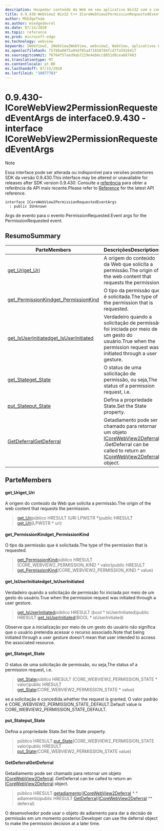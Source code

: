```yaml
---
description: Hospedar conteúdo da Web em seu aplicativo Win32 com o controle WebView2 do Microsoft Edge
title: 0.9.430-WebView2 Win32 C++ ICoreWebView2PermissionRequestedEventArgs
author: MSEdgeTeam
ms.author: msedgedevrel
ms.date: 07/14/2020
ms.topic: reference
ms.prod: microsoft-edge
ms.technology: webview
keywords: IWebView2, IWebView2WebView, webview2, WebView, aplicativos Win32, Win32, Edge, ICoreWebView2, ICoreWebView2Host, controle do navegador, HTML Edge
ms.openlocfilehash: 75f88a08f5a94df85a471658704fcd77a5926417
ms.sourcegitcommit: f6764f57aed9ab7229e4eb6cc8851d0cea667403
ms.translationtype: MT
ms.contentlocale: pt-BR
ms.lasthandoff: 07/15/2020
ms.locfileid: "10877783"
---
```

# <span data-ttu-id="091e3-104">0.9.430-ICoreWebView2PermissionRequestedEventArgs de interface</span><span class="sxs-lookup"><span data-stu-id="091e3-104">0.9.430 - interface ICoreWebView2PermissionRequestedEventArgs</span></span> 

> [!NOTE]
> <span data-ttu-id="091e3-105">Essa interface pode ser alterada ou indisponível para versões posteriores SDK da versão 0.9.430.</span><span class="sxs-lookup"><span data-stu-id="091e3-105">This interface may be altered or unavailable for releases after SDK version 0.9.430.</span></span> <span data-ttu-id="091e3-106">Consulte a [referência](../../../webview2-api-reference.md) para obter a referência da API mais recente.</span><span class="sxs-lookup"><span data-stu-id="091e3-106">Please refer to [Reference](../../../webview2-api-reference.md) for the latest API reference.</span></span>

```
interface ICoreWebView2PermissionRequestedEventArgs
  : public IUnknown
```

<span data-ttu-id="091e3-107">Args de evento para o evento PermissionRequested.</span><span class="sxs-lookup"><span data-stu-id="091e3-107">Event args for the PermissionRequested event.</span></span>

## <span data-ttu-id="091e3-108">Resumo</span><span class="sxs-lookup"><span data-stu-id="091e3-108">Summary</span></span>

 <span data-ttu-id="091e3-109">Parte</span><span class="sxs-lookup"><span data-stu-id="091e3-109">Members</span></span>                        | <span data-ttu-id="091e3-110">Descrições</span><span class="sxs-lookup"><span data-stu-id="091e3-110">Descriptions</span></span>
--------------------------------|---------------------------------------------
[<span data-ttu-id="091e3-111">get_Uri</span><span class="sxs-lookup"><span data-stu-id="091e3-111">get_Uri</span></span>](#get_uri) | <span data-ttu-id="091e3-112">A origem do conteúdo da Web que solicita a permissão.</span><span class="sxs-lookup"><span data-stu-id="091e3-112">The origin of the web content that requests the permission.</span></span>
[<span data-ttu-id="091e3-113">get_PermissionKind</span><span class="sxs-lookup"><span data-stu-id="091e3-113">get_PermissionKind</span></span>](#get_permissionkind) | <span data-ttu-id="091e3-114">O tipo da permissão que é solicitada.</span><span class="sxs-lookup"><span data-stu-id="091e3-114">The type of the permission that is requested.</span></span>
[<span data-ttu-id="091e3-115">get_IsUserInitiated</span><span class="sxs-lookup"><span data-stu-id="091e3-115">get_IsUserInitiated</span></span>](#get_isuserinitiated) | <span data-ttu-id="091e3-116">Verdadeiro quando a solicitação de permissão foi iniciada por meio de um gesto do usuário.</span><span class="sxs-lookup"><span data-stu-id="091e3-116">True when the permission request was initiated through a user gesture.</span></span>
[<span data-ttu-id="091e3-117">get_State</span><span class="sxs-lookup"><span data-stu-id="091e3-117">get_State</span></span>](#get_state) | <span data-ttu-id="091e3-118">O status de uma solicitação de permissão, ou seja,</span><span class="sxs-lookup"><span data-stu-id="091e3-118">The status of a permission request, i.e.</span></span>
[<span data-ttu-id="091e3-119">put_State</span><span class="sxs-lookup"><span data-stu-id="091e3-119">put_State</span></span>](#put_state) | <span data-ttu-id="091e3-120">Defina a propriedade State.</span><span class="sxs-lookup"><span data-stu-id="091e3-120">Set the State property.</span></span>
[<span data-ttu-id="091e3-121">GetDeferral</span><span class="sxs-lookup"><span data-stu-id="091e3-121">GetDeferral</span></span>](#getdeferral) | <span data-ttu-id="091e3-122">Getadiamento pode ser chamado para retornar um objeto [ICoreWebView2Deferral](ICoreWebView2Deferral.md) .</span><span class="sxs-lookup"><span data-stu-id="091e3-122">GetDeferral can be called to return an [ICoreWebView2Deferral](ICoreWebView2Deferral.md) object.</span></span>

## <span data-ttu-id="091e3-123">Parte</span><span class="sxs-lookup"><span data-stu-id="091e3-123">Members</span></span>

#### <span data-ttu-id="091e3-124">get_Uri</span><span class="sxs-lookup"><span data-stu-id="091e3-124">get_Uri</span></span> 

<span data-ttu-id="091e3-125">A origem do conteúdo da Web que solicita a permissão.</span><span class="sxs-lookup"><span data-stu-id="091e3-125">The origin of the web content that requests the permission.</span></span>

> <span data-ttu-id="091e3-126">[get_Uri](#get_uri)público HRESULT (URI LPWSTR \*)</span><span class="sxs-lookup"><span data-stu-id="091e3-126">public HRESULT [get_Uri](#get_uri)(LPWSTR \* uri)</span></span>

#### <span data-ttu-id="091e3-127">get_PermissionKind</span><span class="sxs-lookup"><span data-stu-id="091e3-127">get_PermissionKind</span></span> 

<span data-ttu-id="091e3-128">O tipo da permissão que é solicitada.</span><span class="sxs-lookup"><span data-stu-id="091e3-128">The type of the permission that is requested.</span></span>

> <span data-ttu-id="091e3-129">[get_PermissionKind](#get_permissionkind)público HRESULT (CORE_WEBVIEW2_PERMISSION_KIND \* valor)</span><span class="sxs-lookup"><span data-stu-id="091e3-129">public HRESULT [get_PermissionKind](#get_permissionkind)(CORE_WEBVIEW2_PERMISSION_KIND \* value)</span></span>

#### <span data-ttu-id="091e3-130">get_IsUserInitiated</span><span class="sxs-lookup"><span data-stu-id="091e3-130">get_IsUserInitiated</span></span> 

<span data-ttu-id="091e3-131">Verdadeiro quando a solicitação de permissão foi iniciada por meio de um gesto do usuário.</span><span class="sxs-lookup"><span data-stu-id="091e3-131">True when the permission request was initiated through a user gesture.</span></span>

> <span data-ttu-id="091e3-132">[get_IsUserInitiated](#get_isuserinitiated)público HRESULT (bool \* IsUserInitiated)</span><span class="sxs-lookup"><span data-stu-id="091e3-132">public HRESULT [get_IsUserInitiated](#get_isuserinitiated)(BOOL \* isUserInitiated)</span></span>

<span data-ttu-id="091e3-133">Observe que a inicialização por meio de um gesto do usuário não significa que o usuário pretendia acessar o recurso associado.</span><span class="sxs-lookup"><span data-stu-id="091e3-133">Note that being initiated through a user gesture doesn't mean that user intended to access the associated resource.</span></span>

#### <span data-ttu-id="091e3-134">get_State</span><span class="sxs-lookup"><span data-stu-id="091e3-134">get_State</span></span> 

<span data-ttu-id="091e3-135">O status de uma solicitação de permissão, ou seja,</span><span class="sxs-lookup"><span data-stu-id="091e3-135">The status of a permission request, i.e.</span></span>

> <span data-ttu-id="091e3-136">[get_State](#get_state)público HRESULT (CORE_WEBVIEW2_PERMISSION_STATE \* valor)</span><span class="sxs-lookup"><span data-stu-id="091e3-136">public HRESULT [get_State](#get_state)(CORE_WEBVIEW2_PERMISSION_STATE \* value)</span></span>

<span data-ttu-id="091e3-137">se a solicitação é concedida.</span><span class="sxs-lookup"><span data-stu-id="091e3-137">whether the request is granted.</span></span> <span data-ttu-id="091e3-138">O valor padrão é CORE_WEBVIEW2_PERMISSION_STATE_DEFAULT.</span><span class="sxs-lookup"><span data-stu-id="091e3-138">Default value is CORE_WEBVIEW2_PERMISSION_STATE_DEFAULT.</span></span>

#### <span data-ttu-id="091e3-139">put_State</span><span class="sxs-lookup"><span data-stu-id="091e3-139">put_State</span></span> 

<span data-ttu-id="091e3-140">Defina a propriedade State.</span><span class="sxs-lookup"><span data-stu-id="091e3-140">Set the State property.</span></span>

> <span data-ttu-id="091e3-141">público HRESULT [put_State](#put_state)(CORE_WEBVIEW2_PERMISSION_STATE valor)</span><span class="sxs-lookup"><span data-stu-id="091e3-141">public HRESULT [put_State](#put_state)(CORE_WEBVIEW2_PERMISSION_STATE value)</span></span>

#### <span data-ttu-id="091e3-142">GetDeferral</span><span class="sxs-lookup"><span data-stu-id="091e3-142">GetDeferral</span></span> 

<span data-ttu-id="091e3-143">Getadiamento pode ser chamado para retornar um objeto [ICoreWebView2Deferral](ICoreWebView2Deferral.md) .</span><span class="sxs-lookup"><span data-stu-id="091e3-143">GetDeferral can be called to return an [ICoreWebView2Deferral](ICoreWebView2Deferral.md) object.</span></span>

> <span data-ttu-id="091e3-144">público HRESULT [getadiamento](#getdeferral)([ICoreWebView2Deferral](ICoreWebView2Deferral.md) \* \* adiamento)</span><span class="sxs-lookup"><span data-stu-id="091e3-144">public HRESULT [GetDeferral](#getdeferral)([ICoreWebView2Deferral](ICoreWebView2Deferral.md) \*\* deferral)</span></span>

<span data-ttu-id="091e3-145">O desenvolvedor pode usar o objeto de adiamento para dar a decisão de permissão em um momento posterior.</span><span class="sxs-lookup"><span data-stu-id="091e3-145">Developer can use the deferral object to make the permission decision at a later time.</span></span>

